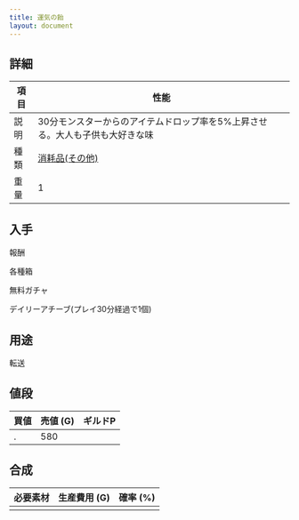 ```yaml
---
title: 運気の飴
layout: document
---
```

## 詳細

|項目|性能|
|---|---|
|説明|30分モンスターからのアイテムドロップ率を5%上昇させる。大人も子供も大好きな味|
|種類|[消耗品(その他)](消耗品(その他))|
|重量|1|

## 入手

報酬

各種箱

無料ガチャ

デイリーアチーブ(プレイ30分経過で1個)

## 用途

転送

## 値段

|買値|売値 (G)|ギルドP|
|---|---|---|
|.|580||

## 合成

|必要素材|生産費用 (G)|確率 (%)|
|---|---|---|
||||

